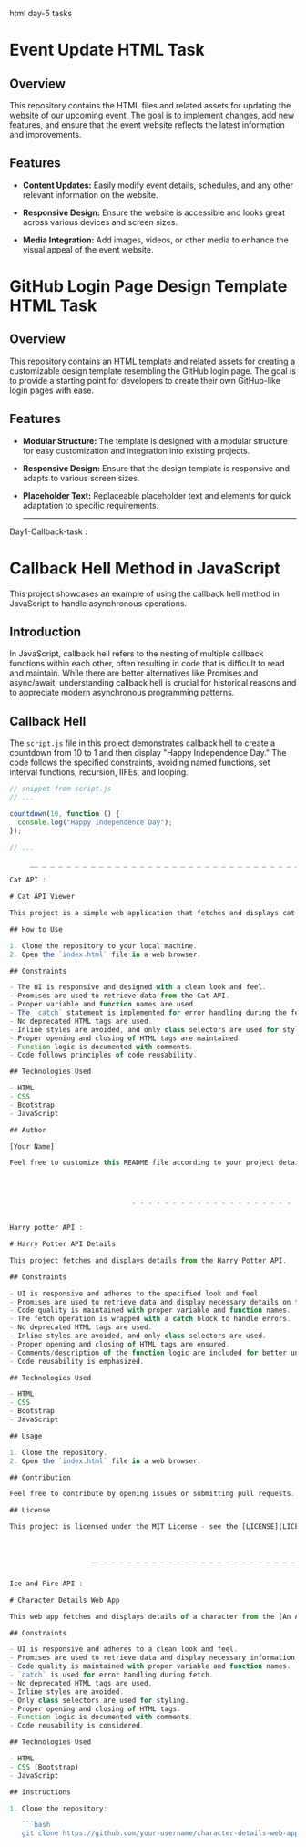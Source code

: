 html day-5 tasks

# Event Update HTML Task

## Overview

This repository contains the HTML files and related assets for updating the website of our upcoming event. The goal is to implement changes, add new features, and ensure that the event website reflects the latest information and improvements.

## Features

- **Content Updates:** Easily modify event details, schedules, and any other relevant information on the website.

- **Responsive Design:** Ensure the website is accessible and looks great across various devices and screen sizes.

- **Media Integration:** Add images, videos, or other media to enhance the visual appeal of the event website.



# GitHub Login Page Design Template HTML Task

## Overview

This repository contains an HTML template and related assets for creating a customizable design template resembling the GitHub login page. The goal is to provide a starting point for developers to create their own GitHub-like login pages with ease.

## Features

- **Modular Structure:** The template is designed with a modular structure for easy customization and integration into existing projects.

- **Responsive Design:** Ensure that the design template is responsive and adapts to various screen sizes.

- **Placeholder Text:** Replaceable placeholder text and elements for quick adaptation to specific requirements.

    __ _ _ _ _ _ _ _ _ _ _ _ _ _ _ _ _ _ _ _ _ _ _ _ _ _ _ _ _ _ _ _ _ _ _ _ _ _ _ _ _ _ _ _ _ _ _ _ _ _ _ _ _ _ _ _ _ _ _ _ _ _ _ _ _ _ _ _ _ _ _ _ _ _ _ _ __

  
Day1-Callback-task :

# Callback Hell Method in JavaScript

This project showcases an example of using the callback hell method in JavaScript to handle asynchronous operations.

## Introduction

In JavaScript, callback hell refers to the nesting of multiple callback functions within each other, often resulting in code that is difficult to read and maintain. While there are better alternatives like Promises and async/await, understanding callback hell is crucial for historical reasons and to appreciate modern asynchronous programming patterns.

## Callback Hell

The `script.js` file in this project demonstrates callback hell to create a countdown from 10 to 1 and then display "Happy Independence Day." The code follows the specified constraints, avoiding named functions, set interval functions, recursion, IIFEs, and looping.

```javascript
// snippet from script.js
// ...

countdown(10, function () {
  console.log("Happy Independence Day");
});

// ...

     __ _ _ _ _ _ _ _ _ _ _ _ _ _ _ _ _ _ _ _ _ _ _ _ _ _ _ _ _ _ _ _ _ _ _ _ _ _ _ _ _ _ _ _ _ _ _ _ _ _ _ _ _ _ _ _ _ _ _ _ _ _ _ _ _ _ _ _ _ _ _ _ _ _ _ _ _ _ __

Cat API :

# Cat API Viewer

This project is a simple web application that fetches and displays cat images along with their details from the [Cat API](https://api.thecatapi.com/v1/images/search?limit=10). The UI is designed to be responsive and user-friendly.

## How to Use

1. Clone the repository to your local machine.
2. Open the `index.html` file in a web browser.

## Constraints

- The UI is responsive and designed with a clean look and feel.
- Promises are used to retrieve data from the Cat API.
- Proper variable and function names are used.
- The `catch` statement is implemented for error handling during the fetch operation.
- No deprecated HTML tags are used.
- Inline styles are avoided, and only class selectors are used for styling.
- Proper opening and closing of HTML tags are maintained.
- Function logic is documented with comments.
- Code follows principles of code reusability.

## Technologies Used

- HTML
- CSS
- Bootstrap
- JavaScript

## Author

[Your Name]

Feel free to customize this README file according to your project details.




                              - - - - - - - - - - - - - - - - - - - - - - - - - - - - - - - - - - - - - - - - - - - - - - - - - - - - - - - - - - - - - - - - - - 


Harry potter API :

# Harry Potter API Details

This project fetches and displays details from the Harry Potter API.

## Constraints

- UI is responsive and adheres to the specified look and feel.
- Promises are used to retrieve data and display necessary details on the webpage.
- Code quality is maintained with proper variable and function names.
- The fetch operation is wrapped with a catch block to handle errors.
- No deprecated HTML tags are used.
- Inline styles are avoided, and only class selectors are used.
- Proper opening and closing of HTML tags are ensured.
- Comments/description of the function logic are included for better understanding.
- Code reusability is emphasized.

## Technologies Used

- HTML
- CSS
- Bootstrap
- JavaScript

## Usage

1. Clone the repository.
2. Open the `index.html` file in a web browser.

## Contribution

Feel free to contribute by opening issues or submitting pull requests.

## License

This project is licensed under the MIT License - see the [LICENSE](LICENSE) file for details.



                    __ _ _ _ _ _ _ _ _ _ _ _ _ _ _ _ _ _ _ _ _ _ _ _ _ _ _ _ _ _ _ _ _ _ _ _ _ _ _ _ _ _ _ _ _ _ _ _ _ _ _ _ _ _ _ _ _ _ _ _ _ _ _ _ _ _ _ _ _ _ _ _ _ _ _ _ _ _ __


Ice and Fire API :

# Character Details Web App

This web app fetches and displays details of a character from the [An API of Ice And Fire](https://anapioficeandfire.com/) API.

## Constraints

- UI is responsive and adheres to a clean look and feel.
- Promises are used to retrieve data and display necessary information on the webpage.
- Code quality is maintained with proper variable and function names.
- `catch` is used for error handling during fetch.
- No deprecated HTML tags are used.
- Inline styles are avoided.
- Only class selectors are used for styling.
- Proper opening and closing of HTML tags.
- Function logic is documented with comments.
- Code reusability is considered.

## Technologies Used

- HTML
- CSS (Bootstrap)
- JavaScript

## Instructions

1. Clone the repository:

   ```bash
   git clone https://github.com/your-username/character-details-web-app.git
